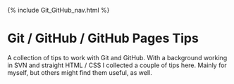 {% include Git_GitHub_nav.html %}

# Git / GitHub / GitHub Pages Tips

A collection of tips to work with Git and GitHub. With a background working in SVN and straight HTML / CSS I collected a couple of tips here. Mainly for myself, but others might find them useful, as well.
